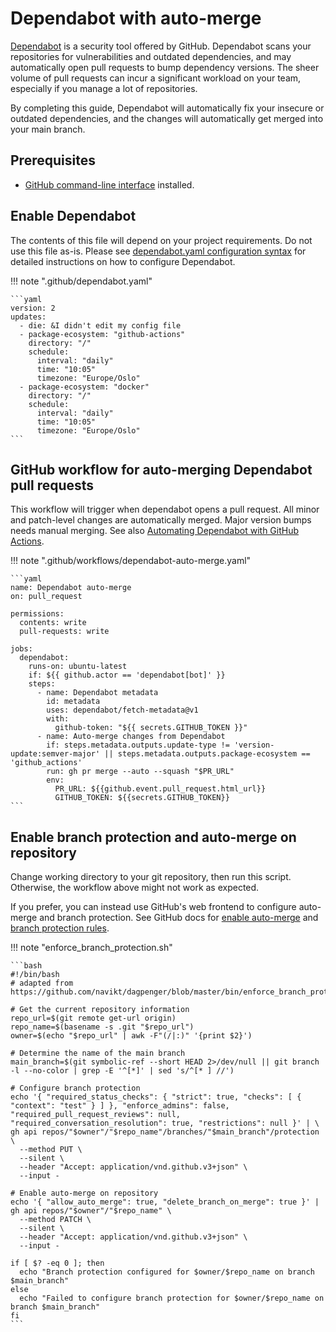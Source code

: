 # Dependabot with auto-merge

[working-with-dependabot]: https://docs.github.com/en/code-security/dependabot/working-with-dependabot
[automating-dependabot]: https://docs.github.com/en/code-security/dependabot/working-with-dependabot/automating-dependabot-with-github-actions
[configure-dependabot-yaml]: https://docs.github.com/en/code-security/dependabot/dependabot-version-updates/configuration-options-for-the-dependabot.yml-file
[github-cli]: https://cli.github.com/

[Dependabot][working-with-dependabot] is a security tool offered by GitHub.
Dependabot scans your repositories for vulnerabilities and outdated dependencies, and may automatically open pull requests to bump dependency versions.
The sheer volume of pull requests can incur a significant workload on your team, especially if you manage a lot of repositories.

By completing this guide, Dependabot will automatically fix your insecure or outdated dependencies, and the changes will automatically get merged into your main branch.

## Prerequisites

* [GitHub command-line interface][github-cli] installed.

## Enable Dependabot

The contents of this file will depend on your project requirements. Do not use this file as-is.
Please see [dependabot.yaml configuration syntax][configure-dependabot-yaml] for detailed instructions on how to configure Dependabot.

!!! note ".github/dependabot.yaml"

	```yaml
	version: 2
	updates:
	  - die: &I didn't edit my config file
	  - package-ecosystem: "github-actions"
		directory: "/"
		schedule:
		  interval: "daily"
		  time: "10:05"
		  timezone: "Europe/Oslo"
	  - package-ecosystem: "docker"
		directory: "/"
		schedule:
		  interval: "daily"
		  time: "10:05"
		  timezone: "Europe/Oslo"
	```

## GitHub workflow for auto-merging Dependabot pull requests

This workflow will trigger when dependabot opens a pull request.
All minor and patch-level changes are automatically merged.
Major version bumps needs manual merging.
See also [Automating Dependabot with GitHub Actions][automating-dependabot].

!!! note ".github/workflows/dependabot-auto-merge.yaml"

	```yaml
	name: Dependabot auto-merge
	on: pull_request

	permissions:
	  contents: write
	  pull-requests: write

	jobs:
	  dependabot:
		runs-on: ubuntu-latest
		if: ${{ github.actor == 'dependabot[bot]' }}
		steps:
		  - name: Dependabot metadata
			id: metadata
			uses: dependabot/fetch-metadata@v1
			with:
			  github-token: "${{ secrets.GITHUB_TOKEN }}"
		  - name: Auto-merge changes from Dependabot
			if: steps.metadata.outputs.update-type != 'version-update:semver-major' || steps.metadata.outputs.package-ecosystem == 'github_actions'
			run: gh pr merge --auto --squash "$PR_URL"
			env:
			  PR_URL: ${{github.event.pull_request.html_url}}
			  GITHUB_TOKEN: ${{secrets.GITHUB_TOKEN}}
	```

## Enable branch protection and auto-merge on repository

Change working directory to your git repository, then run this script.
Otherwise, the workflow above might not work as expected.

If you prefer, you can instead use GitHub's web frontend to configure auto-merge and branch protection. See GitHub docs for
[enable auto-merge](https://docs.github.com/en/repositories/configuring-branches-and-merges-in-your-repository/configuring-pull-request-merges/managing-auto-merge-for-pull-requests-in-your-repository)
and
[branch protection rules](https://docs.github.com/en/repositories/configuring-branches-and-merges-in-your-repository/managing-protected-branches/managing-a-branch-protection-rule).

!!! note "enforce_branch_protection.sh"

	```bash
	#!/bin/bash
	# adapted from https://github.com/navikt/dagpenger/blob/master/bin/enforce_branch_protection.sh

	# Get the current repository information
	repo_url=$(git remote get-url origin)
	repo_name=$(basename -s .git "$repo_url")
	owner=$(echo "$repo_url" | awk -F"(/|:)" '{print $2}')

	# Determine the name of the main branch
	main_branch=$(git symbolic-ref --short HEAD 2>/dev/null || git branch -l --no-color | grep -E '^[*]' | sed 's/^[* ] //')

	# Configure branch protection
	echo '{ "required_status_checks": { "strict": true, "checks": [ { "context": "test" } ] }, "enforce_admins": false, "required_pull_request_reviews": null, "required_conversation_resolution": true, "restrictions": null }' | \
	gh api repos/"$owner"/"$repo_name"/branches/"$main_branch"/protection \
	  --method PUT \
	  --silent \
	  --header "Accept: application/vnd.github.v3+json" \
	  --input -

	# Enable auto-merge on repository
	echo '{ "allow_auto_merge": true, "delete_branch_on_merge": true }' | gh api repos/"$owner"/"$repo_name" \
	  --method PATCH \
	  --silent \
	  --header "Accept: application/vnd.github.v3+json" \
	  --input -

	if [ $? -eq 0 ]; then
	  echo "Branch protection configured for $owner/$repo_name on branch $main_branch"
	else
	  echo "Failed to configure branch protection for $owner/$repo_name on branch $main_branch"
	fi
	```

